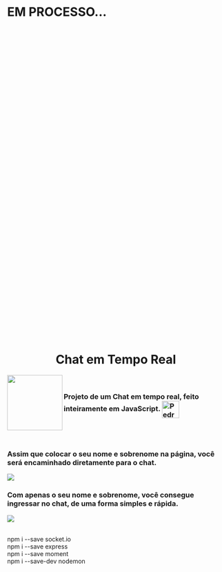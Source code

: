 
# EM PROCESSO...
<BR><BR><BR><BR><BR><BR><BR><BR><BR><BR><BR><BR><BR><BR><BR><BR><BR><BR><BR><BR><BR><BR><BR><BR><BR><BR><BR><BR><BR><BR><BR><BR><BR><BR><BR><BR><BR><BR><BR><BR><BR><BR>
 <div align="center">
<h1>Chat em Tempo Real</h1>

</div>
<div>
<img src="https://media.discordapp.net/attachments/1052029956865151072/1054459167626231828/Mention-rafiki_1.png?" align="left" width=128 height=128><br><h3>Projeto de um Chat em tempo real, feito inteiramente em JavaScript.   <img align="center" alt="Pedro-Js" height="40" width="40" src="https://cdn-icons-png.flaticon.com/512/8945/8945581.png"> </h3> 
</div>
<br><br> 

 ### Assim que colocar o seu nome e sobrenome na página, você será encaminhado diretamente para o chat.
 <img src="https://media.discordapp.net/attachments/1052029956865151072/1054459944302288946/image.png?width=1666&height=656"><br>
 
  ### Com apenas o seu nome e sobrenome, você consegue ingressar no chat, de uma forma simples e rápida.
 <img src="https://media.discordapp.net/attachments/1052029956865151072/1054470417978499173/image.png?width=1668&height=656"><br>




<br>
npm i --save socket.io<br>
npm i --save express<br>
npm i --save moment<br>
npm i --save-dev nodemon
